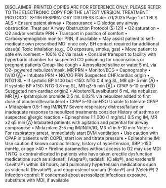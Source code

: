 DISCLAIMER: PRINTED COPIES ARE FOR REFERENCE ONLY. PLEASE REFER TO THE ELECTRONIC COPY FOR THE LATEST VERSION.
TREATMENT PROTOCOL S-136
RESPIRATORY DISTRESS
Date: 7/1/2025 Page 1 of 1
BLS ALS
• Ensure patent airway
• Reassurance
• Dislodge any airway obstruction. Treat per
Airway Obstruction Protocol (S-121)
• O2 saturation
• O2 and/or ventilate PRN
• Transport in position of comfort
• Carboxyhemoglobin monitor PRN, if available
• May assist patient to self-medicate own
prescribed MDI once only. BH contact
required for additional dose(s)
Toxic inhalation (e.g., CO exposure, smoke,
gas)
• Move patient to safe environment
• 100% O2 via mask
• Consider transport to facility with hyperbaric
chamber for suspected CO poisoning for
unconscious or pregnant patients
Croup-like cough
• Aerosolized saline or water 5 mL via O2-
powered nebulizer/mask, MR PRN
• Monitor/ECG
• Capnography
• IV/IO Ⓐ
• Intubate PRN
• NG/OG PRN
Suspected CHF/cardiac origin
• NTG1 SL
• If systolic BP ≥100 but <150: NTG 0.4 mg SL, MR q3-
5 min Ⓐ
• If systolic BP ≥150: NTG 0.8 mg SL, MR q3-5 min Ⓐ
• CPAP 5-10 cmH2O
Suspected non-cardiac origin2
• Albuterol/Levalbuterol 6 mL via nebulizer, MR Ⓐ
• Ipratropium bromide 2.5 mL 0.02% via nebulizer added to
first dose of albuterol/levalbuterol
• CPAP 5-10 cmH2O
Unable to tolerate CPAP
• Midazolam 0.5-1 mg IM/IN/IV
Severe respiratory distress/failure or inadequate response
to nebulized treatments consider
History of asthma or suspected allergic reaction
• Epinephrine 1:1,000 (1 mg/mL) 0.5 mg IM, MR x2 q5 min Ⓐ
Intubated patients with agitation and potential for airway
compromise
• Midazolam 2-5 mg IM/IN/IV/IO, MR x1 in 5-10 min
Notes:
• For respiratory arrest, immediately start BVM ventilation
• Use caution with CPAP in patients with COPD; start low and titrate pressure
• Epinephrine IM: Use caution if known cardiac history, history of hypertension, SBP >150 mmHg, or age >40
• Fireline paramedics without access to O2 may use MDI
1 NTG is contraindicated in patients who have taken erectile dysfunction medications such as sildenafil (Viagra®), tadalafil (Cialis®), and vardenafil
(Levitra®) within 48 hours; and pulmonary hypertension medications such as sildenafil (Revatio®), and epoprostenol sodium (Flolan®) and (Veletri®) 2 Infection control: If concerned about aerosolized infectious exposure, substitute with MDI, if available

